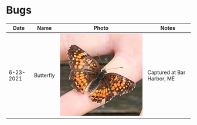 # Bugs


|Date|Name |Photo  | Notes|
--- | --- | --- | ---
|6-23-2021| Butterfly | <img src="https://github.com/andrewlundy/bugs/blob/main/images/06-23-2021/butterfly.jpg" /> |Captured at Bar Harbor, ME|
